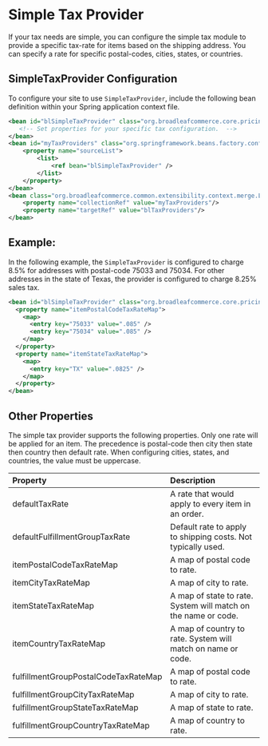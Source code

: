 # Simple Tax Provider

If your tax needs are simple, you can configure the simple tax module to provide a specific tax-rate for items based on the shipping address. You can specify a rate for specific postal-codes, cities, states, or countries.

## SimpleTaxProvider Configuration
To configure your site to use `SimpleTaxProvider`, include the following bean definition within your Spring application context file.   

```xml
<bean id="blSimpleTaxProvider" class="org.broadleafcommerce.core.pricing.service.tax.provider.SimpleTaxProvider">
   <!-- Set properties for your specific tax configuration.  -->
</bean>
<bean id="myTaxProviders" class="org.springframework.beans.factory.config.ListFactoryBean">
    <property name="sourceList">
        <list>
            <ref bean="blSimpleTaxProvider" />
        </list>
    </property>
</bean>
<bean class="org.broadleafcommerce.common.extensibility.context.merge.LateStageMergeBeanPostProcessor">
    <property name="collectionRef" value="myTaxProviders"/>
    <property name="targetRef" value="blTaxProviders"/>
</bean>
```

## Example:
In the following  example, the `SimpleTaxProvider` is configured to charge 8.5% for addresses with postal-code 75033 and 75034. For other addresses in the state of Texas, the provider is configured to charge 8.25% sales tax.

```xml
<bean id="blSimpleTaxProvider" class="org.broadleafcommerce.core.pricing.service.tax.provider.SimpleTaxProvider">
  <property name="itemPostalCodeTaxRateMap">
    <map>
      <entry key="75033" value=".085" />
      <entry key="75034" value=".085" />
    </map>
  </property>
  <property name="itemStateTaxRateMap">
    <map>
      <entry key="TX" value=".0825" />  
    </map>
  </property>
</bean>
```

## Other Properties
The simple tax provider supports the following properties. Only one rate will be applied for an item. The precedence is postal-code then city then state then country then default rate. When configuring cities, states, and countries, the value must be uppercase.

|Property                              |Description                                                  | 
|:-------------------------------------|:------------------------------------------------------------|
|defaultTaxRate                        |A rate that would apply to every item in an order.           |
|defaultFulfillmentGroupTaxRate        |Default rate to apply to shipping costs.  Not typically used.|
|itemPostalCodeTaxRateMap              |A map of postal code to rate.                                |
|itemCityTaxRateMap                    |A map of city to rate.                                       |
|itemStateTaxRateMap                   |A map of state to rate.  System will match on the name or code.|
|itemCountryTaxRateMap                 |A map of country to rate.  System will match on name or code.|
|fulfillmentGroupPostalCodeTaxRateMap  |A map of postal code to rate.|
|fulfillmentGroupCityTaxRateMap        |A map of city to rate.|
|fulfillmentGroupStateTaxRateMap       |A map of state to rate.|
|fulfillmentGroupCountryTaxRateMap     |A map of country to rate.|
